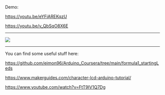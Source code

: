 Demo:

https://youtu.be/eYFiAREKqzU

https://youtu.be/v_QbSqO8X6E

------------------------------------------------------------------------------------------------


![](https://i.imgur.com/HAvLd4h.jpg)


-------------------------------------------------------------------------------------------------

You can find some useful stuff here:

https://github.com/eimon96/Arduino_Coursera/tree/main/formula1_startingLeds

https://www.makerguides.com/character-lcd-arduino-tutorial/

https://www.youtube.com/watch?v=FtT9IV1Q7Dg
